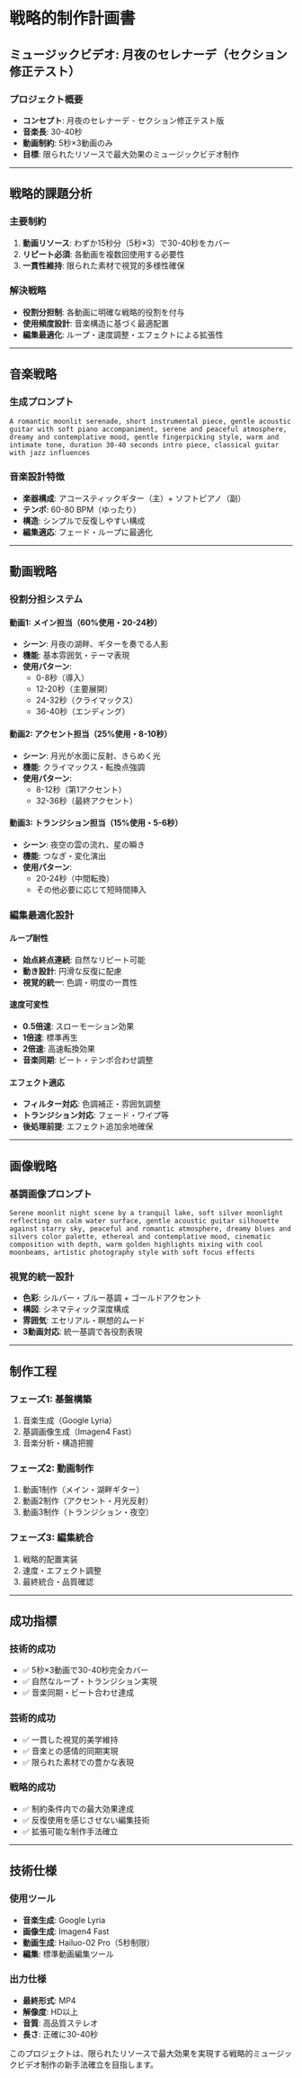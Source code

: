 # 戦略的制作計画書
## ミュージックビデオ: 月夜のセレナーデ（セクション修正テスト）

### プロジェクト概要
- **コンセプト**: 月夜のセレナーデ - セクション修正テスト版
- **音楽長**: 30-40秒
- **動画制約**: 5秒×3動画のみ
- **目標**: 限られたリソースで最大効果のミュージックビデオ制作

---

## 戦略的課題分析

### 主要制約
1. **動画リソース**: わずか15秒分（5秒×3）で30-40秒をカバー
2. **リピート必須**: 各動画を複数回使用する必要性
3. **一貫性維持**: 限られた素材で視覚的多様性確保

### 解決戦略
- **役割分担制**: 各動画に明確な戦略的役割を付与
- **使用頻度設計**: 音楽構造に基づく最適配置
- **編集最適化**: ループ・速度調整・エフェクトによる拡張性

---

## 音楽戦略

### 生成プロンプト
```
A romantic moonlit serenade, short instrumental piece, gentle acoustic guitar with soft piano accompaniment, serene and peaceful atmosphere, dreamy and contemplative mood, gentle fingerpicking style, warm and intimate tone, duration 30-40 seconds intro piece, classical guitar with jazz influences
```

### 音楽設計特徴
- **楽器構成**: アコースティックギター（主）+ ソフトピアノ（副）
- **テンポ**: 60-80 BPM（ゆったり）
- **構造**: シンプルで反復しやすい構成
- **編集適応**: フェード・ループに最適化

---

## 動画戦略

### 役割分担システム

#### 動画1: メイン担当（60%使用・20-24秒）
- **シーン**: 月夜の湖畔、ギターを奏でる人影
- **機能**: 基本雰囲気・テーマ表現
- **使用パターン**: 
  - 0-8秒（導入）
  - 12-20秒（主要展開）
  - 24-32秒（クライマックス）
  - 36-40秒（エンディング）

#### 動画2: アクセント担当（25%使用・8-10秒）
- **シーン**: 月光が水面に反射、きらめく光
- **機能**: クライマックス・転換点強調
- **使用パターン**:
  - 8-12秒（第1アクセント）
  - 32-36秒（最終アクセント）

#### 動画3: トランジション担当（15%使用・5-6秒）
- **シーン**: 夜空の雲の流れ、星の瞬き
- **機能**: つなぎ・変化演出
- **使用パターン**:
  - 20-24秒（中間転換）
  - その他必要に応じて短時間挿入

### 編集最適化設計

#### ループ耐性
- **始点終点連続**: 自然なリピート可能
- **動き設計**: 円滑な反復に配慮
- **視覚的統一**: 色調・明度の一貫性

#### 速度可変性
- **0.5倍速**: スローモーション効果
- **1倍速**: 標準再生
- **2倍速**: 高速転換効果
- **音楽同期**: ビート・テンポ合わせ調整

#### エフェクト適応
- **フィルター対応**: 色調補正・雰囲気調整
- **トランジション対応**: フェード・ワイプ等
- **後処理前提**: エフェクト追加余地確保

---

## 画像戦略

### 基調画像プロンプト
```
Serene moonlit night scene by a tranquil lake, soft silver moonlight reflecting on calm water surface, gentle acoustic guitar silhouette against starry sky, peaceful and romantic atmosphere, dreamy blues and silvers color palette, ethereal and contemplative mood, cinematic composition with depth, warm golden highlights mixing with cool moonbeams, artistic photography style with soft focus effects
```

### 視覚的統一設計
- **色彩**: シルバー・ブルー基調 + ゴールドアクセント
- **構図**: シネマティック深度構成
- **雰囲気**: エセリアル・瞑想的ムード
- **3動画対応**: 統一基調で各役割表現

---

## 制作工程

### フェーズ1: 基盤構築
1. 音楽生成（Google Lyria）
2. 基調画像生成（Imagen4 Fast）
3. 音楽分析・構造把握

### フェーズ2: 動画制作
1. 動画1制作（メイン・湖畔ギター）
2. 動画2制作（アクセント・月光反射）
3. 動画3制作（トランジション・夜空）

### フェーズ3: 編集統合
1. 戦略的配置実装
2. 速度・エフェクト調整
3. 最終統合・品質確認

---

## 成功指標

### 技術的成功
- ✅ 5秒×3動画で30-40秒完全カバー
- ✅ 自然なループ・トランジション実現
- ✅ 音楽同期・ビート合わせ達成

### 芸術的成功
- ✅ 一貫した視覚的美学維持
- ✅ 音楽との感情的同期実現
- ✅ 限られた素材での豊かな表現

### 戦略的成功
- ✅ 制約条件内での最大効果達成
- ✅ 反復使用を感じさせない編集技術
- ✅ 拡張可能な制作手法確立

---

## 技術仕様

### 使用ツール
- **音楽生成**: Google Lyria
- **画像生成**: Imagen4 Fast
- **動画生成**: Hailuo-02 Pro（5秒制限）
- **編集**: 標準動画編集ツール

### 出力仕様
- **最終形式**: MP4
- **解像度**: HD以上
- **音質**: 高品質ステレオ
- **長さ**: 正確に30-40秒

このプロジェクトは、限られたリソースで最大効果を実現する戦略的ミュージックビデオ制作の新手法確立を目指します。